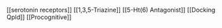 [[serotonin receptors]]
[[1,3,5-Triazine]]
[[5-Ht(6) Antagonist]]
[[Docking Qpld]]
[[Procognitive]]
